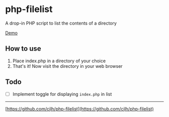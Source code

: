 # php-filelist

A drop-in PHP script to list the contents of a directory

[Demo](http://www.calebh.com/misc/php-filelist-example/)

## How to use
1. Place index.php in a directory of your choice
2. That's it! Now visit the directory in your web browser

## Todo
- [ ] Implement toggle for displaying `index.php` in list

***

[https://github.com/cjlh/php-filelist](https://github.com/cjlh/php-filelist)